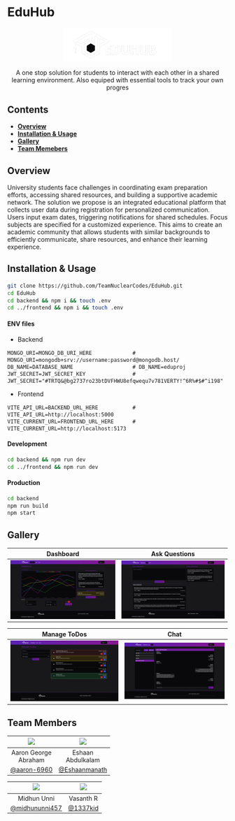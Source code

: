 # EduHub

<div align="center">
  <img src="imgs/logo.png" width="250"/>
  <p>
  A one stop solution for students to interact with each other in a shared learning environment. Also equiped with essential tools to track your own progres
  </p>
</div>

## Contents

- [**Overview**](#overview)
- [**Installation & Usage**](#installation--usage)
- [**Gallery**](#gallery)
- [**Team Memebers**](#team-members)

## Overview

University students face challenges in coordinating exam preparation efforts, accessing shared resources, and building a supportive academic network. The solution we propose is an integrated educational platform that collects user data during registration for personalized communication. Users input exam dates, triggering notifications for shared schedules. Focus subjects are specified for a customized experience. This aims to create an academic community that allows students with similar backgrounds to efficiently communicate, share resources, and enhance their learning experience.

## Installation & Usage

```bash
git clone https://github.com/TeamNuclearCodes/EduHub.git
cd EduHub
cd backend && npm i && touch .env
cd ../frontend && npm i && touch .env   
```

#### ENV files
- Backend
```env
MONGO_URI=MONGO_DB_URI_HERE             # MONGO_URI=mongodb+srv://username:password@mongodb.host/
DB_NAME=DATABASE_NAME                   # DB_NAME=eduproj
JWT_SECRET=JWT_SECRET_KEY               # JWT_SECRET="#TRTQ&@bg2737ro23btDVFHWU8efqwequ7v781VERTY!^6R%#$#^i198"
```

- Frontend
```env
VITE_API_URL=BACKEND_URL_HERE           # VITE_API_URL=http://localhost:5000
VITE_CURRENT_URL=FRONTEND_URL_HERE      # VITE_CURRENT_URL=http://localhost:5173
```

#### Development
```bash
cd backend && npm run dev
cd ../frontend && npm run dev
```

#### Production
```bash
cd backend
npm run build
npm start
```

## Gallery

| Dashboard|Ask Questions|
:-:|:-:
| ![](imgs/dashboard.png) | ![](imgs/ask_questions.png) |

| Manage ToDos|Chat|
:-:|:-:
| ![](imgs/manage_todos.png) | ![](imgs/chat_page.png) |


## Team Members

<div align="center">
  
| <img src="https://avatars.githubusercontent.com/u/138325645" width="100"/> | <img src="https://avatars.githubusercontent.com/u/147746119" width="100"/> |
:-:|:-:
|Aaron George<br/>Abraham|Eshaan<br/>Abdulkalam|
|<a href="https://github.com/aaron-6960">@aaron-6960</a>|<a href="https://github.com/Eshaanmanath">@Eshaanmanath</a>|

|![](https://avatars.githubusercontent.com/u/96683120?s=100) | ![](https://avatars.githubusercontent.com/u/45532566?s=100) |
:-:|:-:
|Midhun Unni|Vasanth R|
|<a href="https://github.com/midhununni457">@midhununni457</a>|<a href="https://github.com/1337kid/">@1337kid</a>|

</div>
